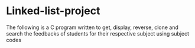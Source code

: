# Linked-list-project
The following is a C program written to get, display, reverse, clone and search the feedbacks of students for their respective subject using subject codes
